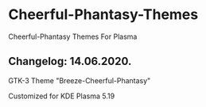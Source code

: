 # Cheerful-Phantasy-Themes
Cheerful-Phantasy Themes For Plasma

Changelog: 14.06.2020.
----------------------

GTK-3 Theme "Breeze-Cheerful-Phantasy"

Customized for KDE Plasma 5.19
